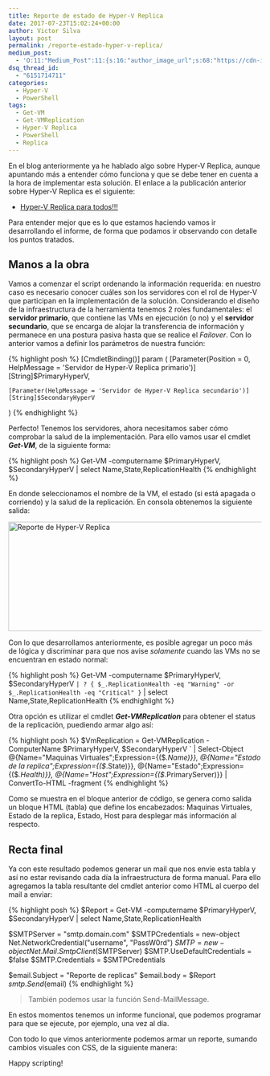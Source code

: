 ```yaml
---
title: Reporte de estado de Hyper-V Replica
date: 2017-07-23T15:02:24+00:00
author: Victor Silva
layout: post
permalink: /reporte-estado-hyper-v-replica/
medium_post:
  - 'O:11:"Medium_Post":11:{s:16:"author_image_url";s:68:"https://cdn-images-1.medium.com/fit/c/200/200/0*Sz3Js055VwE6KyPu.jpg";s:10:"author_url";s:33:"https://medium.com/@vmsilvamolina";s:11:"byline_name";N;s:12:"byline_email";N;s:10:"cross_link";s:2:"no";s:2:"id";s:12:"3971085843e0";s:21:"follower_notification";s:3:"yes";s:7:"license";s:19:"all-rights-reserved";s:14:"publication_id";s:2:"-1";s:6:"status";s:6:"public";s:3:"url";s:83:"https://medium.com/@vmsilvamolina/reporte-de-estado-de-hyper-v-replica-3971085843e0";}'
dsq_thread_id:
  - "6151714711"
categories:
  - Hyper-V
  - PowerShell
tags:
  - Get-VM
  - Get-VMReplication
  - Hyper-V Replica
  - PowerShell
  - Replica
---
```


En el blog anteriormente ya he hablado algo sobre Hyper-V Replica, aunque apuntando más a entender cómo funciona y que se debe tener en cuenta a la hora de implementar esta solución. El enlace a la publicación anterior sobre Hyper-V Replica es el siguiente:

  * [Hyper-V Replica para todos!!!](http://blog.victorsilva.com.uy/hyper-v-replica-para-todos/)

Para entender mejor que es lo que estamos haciendo vamos ir desarrollando el informe, de forma que podamos ir observando con detalle los puntos tratados.

## Manos a la obra

Vamos a comenzar el script ordenando la información requerida: en nuestro caso es necesario conocer cuáles son los servidores con el rol de Hyper-V que participan en la implementación de la solución. Considerando el diseño de la infraestructura de la herramienta tenemos 2 roles fundamentales: el **servidor primario**, que contiene las VMs en ejecución (o no) y el **servidor secundario**, que se encarga de alojar la transferencia de información y permanece en una postura pasiva hasta que se realice el _Failover_. Con lo anterior vamos a definir los parámetros de nuestra función:

{% highlight posh %}
[CmdletBinding()]
param (
    [Parameter(Position = 0, HelpMessage = 'Servidor de Hyper-V Replica primario')]
    [String]$PrimaryHyperV,

    [Parameter(HelpMessage = 'Servidor de Hyper-V Replica secundario')]
    [String]$SecondaryHyperV

)
{% endhighlight %}

Perfecto! Tenemos los servidores, ahora necesitamos saber cómo comprobar la salud de la implementación. Para ello vamos usar el cmdlet **_Get-VM_**, de la siguiente forma:

{% highlight posh %}
Get-VM -computername $PrimaryHyperV, $SecondaryHyperV | select Name,State,ReplicationHealth
{% endhighlight %}
    

En donde seleccionamos el nombre de la VM, el estado (si está apagada o corriendo) y la salud de la replicación. En consola obtenemos la siguiente salida:

<img src="https://ce2pww-ch3302.files.1drv.com/y4mldKaC1UsRpbZaElzvwU2O6v2kj_IyWtD-zMz_ImSTzXpnozF2xypGlD-yn5rQLo2i10n-ViHBYSgdJDRcwyoepEoxHxuXnRvMAk8rQ1e5Jsk5vVgnm_SdjuqjE6pAQJ450xZ2f_Prscvoy4mvxmtMPooJ6RfT9xvQ5yTsRyNp7PyYaH_WRcKu-1SvyAsAr6NR6-F-uetVHs8tnwX354L3g?width=878&#038;height=218&#038;cropmode=none" width="878" height="218" alt="Reporte de Hyper-V Replica" class="alignnone size-full" />

Con lo que desarrollamos anteriormente, es posible agregar un poco más de lógica y discriminar para que nos avise _solamente_ cuando las VMs no se encuentran en estado normal:

{% highlight posh %}
Get-VM -computername $PrimaryHyperV, $SecondaryHyperV `
| ? { $_.ReplicationHealth -eq "Warning" -or $_.ReplicationHealth -eq "Critical" } `
| select Name,State,ReplicationHealth
{% endhighlight %}

Otra opción es utilizar el cmdlet **_Get-VMReplication_** para obtener el status de la replicación, puediendo armar algo así:

{% highlight posh %}
$VmReplication = Get-VMReplication -ComputerName $PrimaryHyperV, $SecondaryHyperV  `
| Select-Object @{Name="Maquinas Virtuales";Expression={($_.Name)}},
                @{Name="Estado de la replica";Expression={($_.State)}},
                @{Name="Estado";Expression={($_.Health)}},
                @{Name="Host";Expression={($_.PrimaryServer)}} | ConvertTo-HTML -fragment
{% endhighlight %}

Como se muestra en el bloque anterior de código, se genera como salida un bloque HTML (tabla) que define los encabezados: Maquinas Virtuales, Estado de la replica, Estado, Host para desplegar más información al respecto.

## Recta final

Ya con este resultado podemos generar un mail que nos envíe esta tabla y así no estar revisando cada día la infraestructura de forma manual. Para ello agregamos la tabla resultante del cmdlet anterior como HTML al cuerpo del mail a enviar:

{% highlight posh %}
$Report = Get-VM -computername $PrimaryHyperV, $SecondaryHyperV | select Name,State,ReplicationHealth

$SMTPServer = "smtp.domain.com"
$SMTPCredentials = new-object Net.NetworkCredential("username", "PassW0rd")
$SMTP = new-object Net.Mail.SmtpClient($SMTPServer)
$SMTP.UseDefaultCredentials = $false
$SMTP.Credentials = $SMTPCredentials

$email.Subject = "Reporte de replicas"
$email.body = $Report
$smtp.Send($email)
{% endhighlight %}

> También podemos usar la función Send-MailMessage.

En estos momentos tenemos un informe funcional, que podemos programar para que se ejecute, por ejemplo, una vez al día.

Con todo lo que vimos anteriormente podemos armar un reporte, sumando cambios visuales con CSS, de la siguiente manera:

<script src="https://gist.github.com/vmsilvamolina/c683332a535f652570eb758d64f41364.js"></script>

Happy scripting!